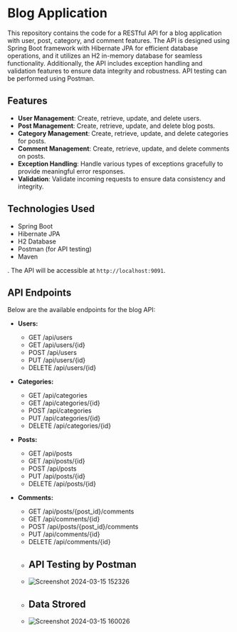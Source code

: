 
# Blog Application 

This repository contains the code for a RESTful API for a blog application with user, post, category, and comment features. The API is designed using Spring Boot framework with Hibernate JPA for efficient database operations, and it utilizes an H2 in-memory database for seamless functionality. Additionally, the API includes exception handling and validation features to ensure data integrity and robustness. API testing can be performed using Postman.

## Features

- **User Management**: Create, retrieve, update, and delete users.
- **Post Management**: Create, retrieve, update, and delete blog posts.
- **Category Management**: Create, retrieve, update, and delete categories for posts.
- **Comment Management**: Create, retrieve, update, and delete comments on posts.
- **Exception Handling**: Handle various types of exceptions gracefully to provide meaningful error responses.
- **Validation**: Validate incoming requests to ensure data consistency and integrity.

## Technologies Used

- Spring Boot
- Hibernate JPA
- H2 Database
- Postman (for API testing)
- Maven

. The API will be accessible at `http://localhost:9091`.

## API Endpoints

Below are the available endpoints for the blog API:

- **Users:**
  - GET /api/users
  - GET /api/users/{id}
  - POST /api/users
  - PUT /api/users/{id}
  - DELETE /api/users/{id}
    
- **Categories:**
  - GET /api/categories
  - GET /api/categories/{id}
  - POST /api/categories
  - PUT /api/categories/{id}
  - DELETE /api/categories/{id}

- **Posts:**
  - GET /api/posts
  - GET /api/posts/{id}
  - POST /api/posts
  - PUT /api/posts/{id}
  - DELETE /api/posts/{id}

- **Comments:**
  - GET /api/posts/{post_id}/comments
  - GET /api/comments/{id}
  - POST /api/posts/{post_id}/comments
  - PUT /api/comments/{id}
  - DELETE /api/comments/{id}
  - ## API Testing by Postman
  - ![Screenshot 2024-03-15 152326](https://github.com/Muskandwivedi39/blog-app-apis/assets/114982533/8480e7ac-7c21-4464-bbdf-b9fe4eec097c)
  - ## Data Strored
  - ![Screenshot 2024-03-15 160026](https://github.com/Muskandwivedi39/blog-app-apis/assets/114982533/5360c299-8222-4217-aba7-d8b70853c817)





